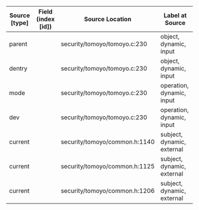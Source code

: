 | Source  [type]        | Field (index [id]) | Source Location                 | Label at Source              |
|-----------------------|--------------------|---------------------------------|------------------------------|
| parent                |                    | security/tomoyo/tomoyo.c:230    | object, dynamic, input       |
| dentry                |                    | security/tomoyo/tomoyo.c:230    | object, dynamic, input       |
| mode                  |                    | security/tomoyo/tomoyo.c:230    | operation, dynamic, input    |
| dev                   |                    | security/tomoyo/tomoyo.c:230    | operation, dynamic, input    |
| current               |                    | security/tomoyo/common.h:1140   | subject, dynamic, external   |
| current               |                    | security/tomoyo/common.h:1125   | subject, dynamic, external   |
| current               |                    | security/tomoyo/common.h:1206   | subject, dynamic, external   |
